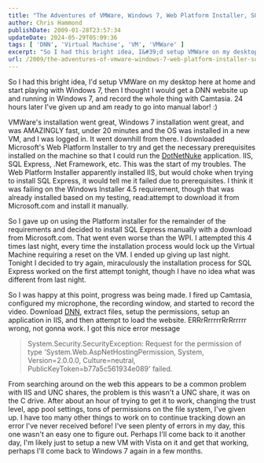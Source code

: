 ```yaml
---
title: "The Adventures of VMWare, Windows 7, Web Platform Installer, SQL Server 2008 Express, IIS 7 and installing DNN, otherwise known as HELL"
author: Chris Hammond
publishDate: 2009-01-28T23:57:34
updateDate: 2024-05-29T05:09:36
tags: [ 'DNN', 'Virtual Machine', 'VM', 'VMWare' ]
excerpt: "So I had this bright idea, I&#39;d setup VMWare on my desktop here at home and start playing with Windows 7, then I thought I would get a DNN website up and running in Windows 7, and record the whole thing with Camtasia. 24 hours later I&#39;ve given up "
url: /2009/the-adventures-of-vmware-windows-7-web-platform-installer-sql-server-2008-express-iis-7-and-installing-dnn-otherwise-known-as-hell  # Use the generated URL with year
---
```

<p>So I had this bright idea, I&#39;d setup VMWare on my desktop here at home and start playing with Windows 7, then I thought I would get a DNN website up and running in Windows 7, and record the whole thing with Camtasia. 24 hours later I&#39;ve given up and am ready to go into manual labor! :)</p>  <p>VMWare&#39;s installation went great, Windows 7 installation went great, and was AMAZINGLY fast, under 20 minutes and the OS was installed in a new VM, and I was logged in. It went downhill from there. I downloaded Microsoft&#39;s Web Platform Installer to try and get the necessary prerequisites installed on the machine so that I could run the&nbsp;<a href="http://www.dotnetnuke.com/" target="_blank" title="DotNetNuke">DotNetNuke</a>&nbsp;application. IIS, SQL Express, .Net Framework, etc. This was the start of my troubles. The Web Platform Installer apparently installed IIS, but would choke when trying to install SQL Express, it would tell me it failed due to prerequisites. I think it was failing on the Windows Installer 4.5 requirement, though that was already installed based on my testing, read:attempt to download it from Microsoft.com and install it manually.</p>  <p>So I gave up on using the Platform installer for the remainder of the requirements and decided to install SQL Express manually with a download from Microsoft.com. That went even worse than the WPI. I attempted this 4 times last night, every time the installation process would lock up the Virtual Machine requiring a reset on the VM. I ended up giving up last night. Tonight I decided to try again, miraculously the installation process for SQL Express worked on the first attempt tonight, though I have no idea what was different from last night.</p>  <p>So I was happy at this point, progress was being made. I fired up Camtasia, configured my microphone, the recording window, and started to record the video. Download&nbsp;<a href="http://www.dotnetnuke.com/" target="_blank">DNN</a>, extract files, setup the permissions, setup an application in IIS, and then attempt to load the website. ERRrRrrrrrRrRrrrrr wrong, not gonna work. I got this nice error message</p>  <blockquote> <p>System.Security.SecurityException: Request for the permission of type &#39;System.Web.AspNetHostingPermission, System, Version=2.0.0.0, Culture=neutral, PublicKeyToken=b77a5c561934e089&#39; failed.</p> </blockquote>  <p>From searching around on the web this appears to be a common problem with IIS and UNC shares, the problem is this wasn't a UNC share, it was on the C drive. After about an hour of trying to get it to work, changing the trust level, app pool settings, tons of permissions on the file system, I've given up. I have too many other things to work on to continue tracking down an error I've never received before! I've seen plenty of errors in my day, this one wasn't an easy one to figure out. Perhaps I'll come back to it another day, I'm likely just to setup a new VM with Vista on it and get that working, perhaps I'll come back to Windows 7 again in a few months.</p> 
